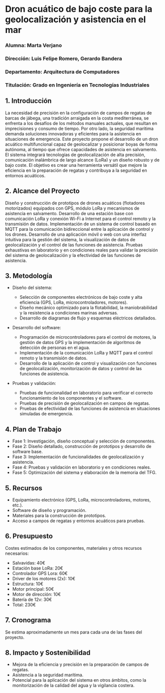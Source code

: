 # Dron acuático de bajo coste para la geolocalización y asistencia en el mar

### **Alumna:** Marta Verjano
### **Dirección:** Luis Felipe Romero, Gerardo Bandera
### **Departamento:** Arquitectura de Computadores
### **Titulación:** Grado en Ingeniería en Tecnologías Industriales


##  1. Introducción

La necesidad de precisión en la configuración de campos de regatas de barcas de jábega, una tradición arraigada en la costa mediterránea, se enfrenta a los desafíos de los métodos manuales actuales, que resultan en imprecisiones y consumo de tiempo. Por otro lado, la seguridad marítima demanda soluciones innovadoras y eficientes para la asistencia en situaciones de emergencia. Este proyecto propone el desarrollo de un dron acuático multifuncional capaz de geolocalizar y posicionar boyas de forma autónoma, al tiempo que ofrece capacidades de asistencia en salvamento. El sistema integrará tecnologías de geolocalización de alta precisión, comunicación inalámbrica de largo alcance (LoRa) y un diseño robusto y de bajo coste. El objetivo es crear una herramienta versátil que mejore la eficiencia en la preparación de regatas y contribuya a la seguridad en entornos acuáticos.

##  2. Alcance del Proyecto

Diseño y construcción de prototipos de drones acuáticos (flotadores motorizados) equipados con GPS, módulo LoRa y mecanismos de asistencia en salvamento.
Desarrollo de una estación base con comunicación LoRa y conexión Wi-Fi a Internet para el control remoto y la transmisión de datos.
Implementación de un sistema de control basado en MQTT para la comunicación bidireccional entre la aplicación de control y los drones.
Desarrollo de una aplicación móvil o web con una interfaz intuitiva para la gestión del sistema, la visualización de datos de geolocalización y el control de las funciones de asistencia.
Pruebas exhaustivas en laboratorio y en condiciones reales para validar la precisión del sistema de geolocalización y la efectividad de las funciones de asistencia.

##  3. Metodología

* Diseño del sistema:
	* Selección de componentes electrónicos de bajo coste y alta eficiencia (GPS, LoRa, microcontroladores, motores).
	* Diseño mecánico optimizado para la flotabilidad, la maniobrabilidad y la resistencia a condiciones marinas adversas.
	* Desarrollo de diagramas de flujo y esquemas eléctricos detallados.
	
* Desarrollo del software:
	* Programación de microcontroladores para el control de motores, la gestión de datos GPS y la implementación de algoritmos de detección de personas en el agua.
	* Implementación de la comunicación LoRa y MQTT para el control remoto y la transmisión de datos.
	* Desarrollo de la aplicación de control y visualización con funciones de geolocalización, monitorización de datos y control de las funciones de asistencia.

* Pruebas y validación:
	* Pruebas de funcionalidad en laboratorio para verificar el correcto funcionamiento de los componentes y el software.
	* Pruebas de precisión de geolocalización en campos de regatas.
	* Pruebas de efectividad de las funciones de asistencia en situaciones simuladas de emergencia.
	
## 4. Plan de Trabajo

- Fase 1: Investigación, diseño conceptual y selección de componentes.
- Fase 2: Diseño detallado, construcción de prototipos y desarrollo de software base.
- Fase 3: Implementación de funcionalidades de geolocalización y asistencia.
- Fase 4: Pruebas y validación en laboratorio y en condiciones reales.
- Fase 5: Optimización del sistema y elaboración de la memoria del TFG.

## 5. Recursos

* Equipamiento electrónico (GPS, LoRa, microcontroladores, motores, etc.).
* Software de diseño y programación.
* Materiales para la construcción de prototipos.
* Acceso a campos de regatas y entornos acuáticos para pruebas.

## 6. Presupuesto

Costes estimados de los componentes, materiales y otros recursos necesarios:

* Salvavidas: 40€
* Estación base LoRa: 20€
* Controlador GPS Lora: 60€
* Driver de los motores (2x): 10€
* Estructura: 10€
* Motor principal: 50€
* Motor de dirección: 10€
* Batería de 12v: 30€
* Total: 230€                     

## 7. Cronograma

Se estima aproximadamente un mes para cada una de las fases del proyecto.

## 8. Impacto y Sostenibilidad

* Mejora de la eficiencia y precisión en la preparación de campos de regatas.
* Asistencia a la seguridad marítima.
* Potencial para la aplicación del sistema en otros ámbitos, como la monitorización de la calidad del agua y la vigilancia costera.